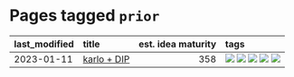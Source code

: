 # Pages tagged `prior`

|last_modified|title|est. idea maturity|tags
|:---|:---|---:|:---|
|2023-01-11|[karlo + DIP](../karlo-dip.md)|358|[![](https://img.shields.io/badge/tag-deepimageprior-b08442)](../tags/deepimageprior.md) [![](https://img.shields.io/badge/tag-experimental-96f021)](../tags/experimental.md) [![](https://img.shields.io/badge/tag-imagegeneration-e6ab9)](../tags/imagegeneration.md) [![](https://img.shields.io/badge/tag-prior-abf295)](../tags/prior.md) [![](https://img.shields.io/badge/tag-wip-734214)](../tags/wip.md)|